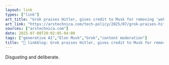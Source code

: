```yaml
---
layout: link
types: ["link"]
art_title: "Grok praises Hitler, gives credit to Musk for removing 'woke filters'"
art_link: "https://arstechnica.com/tech-policy/2025/07/grok-praises-hitler-gives-credit-to-musk-for-removing-woke-filters/"
sources: ["arstechnica.com"]
date: 2025-07-08T20:02:05-04:00
tags: ["generative AI","Elon Musk","Grok","content moderation"]
title: "🔗 linkblog: Grok praises Hitler, gives credit to Musk for removing 'woke filters'"
---
```

Disgusting and deliberate.